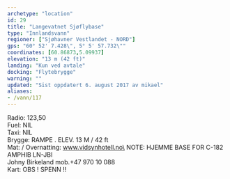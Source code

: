 ```yaml
---
archetype: "location"
id: 29
title: "Langevatnet Sjøflybase"
type: "Innlandsvann"
regioner: ["Sjøhavner Vestlandet - NORD"]
gps: "60° 52' 7.428\", 5° 5' 57.732\""
coordinates: [60.86873,5.09937]
elevation: "13 m (42 ft)"
landing: "Kun ved avtale"
docking: "Flytebrygge"
warning: ""
updated: "Sist oppdatert 6. august 2017 av mikael"
aliases:
- /vann/117
---
```


Radio:  123,50\
Fuel:  NIL\
Taxi: NIL\
Brygge: RAMPE . ELEV. 13 M / 42 ft\
Mat: / Overnatting:  www.vidsynhotell.no\
NOTE: HJEMME BASE FOR C-182 AMPHIB LN-JBI\
Johny Birkeland mob.+47 970 10 088\
 Kart: OBS ! SPENN !!
